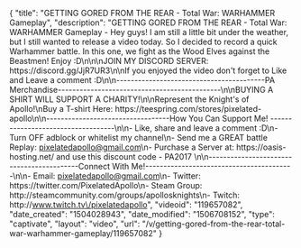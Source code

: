 {
    "title": "GETTING GORED FROM THE REAR - Total War: WARHAMMER Gameplay",
    "description": "GETTING GORED FROM THE REAR - Total War: WARHAMMER Gameplay - Hey guys! I am still a little bit under the weather, but I still wanted to release a video today. So I decided to record a quick Warhammer battle. In this one, we fight as the Wood Elves against the Beastmen! Enjoy :D\n\n\nJOIN MY DISCORD SERVER: https:\/\/discord.gg\/JjR7UR3\n\nIf you enjoyed the video don't forget to Like and Leave a comment :D\n\n-----------------------------------------PA Merchandise---------------------------------------------\n\nBUYING A SHIRT WILL SUPPORT A CHARITY!\n\nRepresent the Knight's of Apollo!\nBuy a T-shirt Here: https:\/\/teespring.com\/stores\/pixelated-apollo\n\n----------------------------------How You Can Support Me! -----------------------------------\n\n- Like, share and leave a comment :D\n- Turn OFF adblock or whitelist my channel\n- Send me a GREAT battle Replay: pixelatedapollo@gmail.com\n- Purchase a Server at: https:\/\/oasis-hosting.net\/ and use this discount code - PA2017 \n\n------------------------------------------Connect With Me!-----------------------------------------\n\n- Email: pixelatedapollo@gmail.com\n- Twitter: https:\/\/twitter.com\/PixelatedApollo\n- Steam Group:  http:\/\/steamcommunity.com\/groups\/apollosknights\n- Twitch: http:\/\/www.twitch.tv\/pixelatedapollo",
    "videoid": "119657082",
    "date_created": "1504028943",
    "date_modified": "1506708152",
    "type": "captivate",
    "layout": "video",
    "url": "\/v\/getting-gored-from-the-rear-total-war-warhammer-gameplay\/119657082"
}